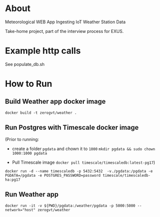 # About
Meteorological WEB App Ingesting IoT Weather Station Data

Take-home project, part of the interview process for EXUS.

# Example http calls
See populate_db.sh

# How to Run
## Build Weather app docker image
`docker build -t zerogvt/weather .`

## Run Postgres with Timescale docker image
(Prior to running:
* create a folder `pgdata` and chown it to `1000`
`mkdir pgdata && sudo chown 1000:1000 pgdata`

* Pull Timescale image `docker pull timescale/timescaledb:latest-pg17`)

`docker run -d --name timescaledb -p 5432:5432  -v./pgdata:/pgdata -e PGDATA=/pgdata -e POSTGRES_PASSWORD=password timescale/timescaledb-ha:pg17`

## Run Weather app
`docker run -it -v ${PWD}/pgdata:/weather/pgdata -p 5000:5000 --network="host" zerogvt/weather`

